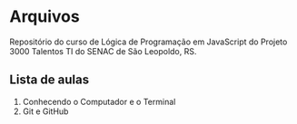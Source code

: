 # Arquivos
Repositório do curso de Lógica de Programação em JavaScript do Projeto 3000 Talentos TI do SENAC de São Leopoldo, RS.

## Lista de aulas
01. Conhecendo o Computador e o Terminal
02. Git e GitHub
